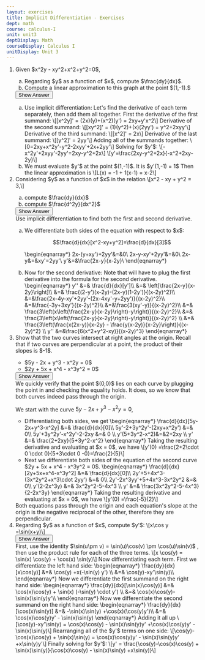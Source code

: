 ```yaml
---
layout: exercises
title: Implicit Differentiation - Exercises
dept: math
course: calculus-I
unit: unit3
deptDisplay: Math
courseDisplay: Calculus I
unitDisplay: Unit 3
---
```


<ol>
<li> <div class="exercise"> Given $x^2y - xy^2+x^2+y^2=0$,
<ol type="a">
<li> Regarding $y$ as a function of $x$, compute $\frac{dy}{dx}$. </li>
<li> Compute a linear approximation to this graph at the point $(1,-1).$ </li>
</ol>

<div class="answerBox">
<button onclick="myFunction('answer1')" class="answerButton">Show Answer</button>
<div  id="answer1" class="answer" >
<ol type="a">
<li>
Use implicit differentiation:
Let's find the derivative of each term separately, then add them all together. First the derivative of the first summand:
\[[x^2y]' = (2x)(y)+(x^2)(y') = 2xy+y'x^2\]
Derivative of the second summand:
\[[xy^2]' = (1)(y^2)+(x)(2yy') = y^2+2xyy'\]
Derivative of the third summand:
\[[x^2]' = 2x\]
Derivative of the last summand:
\[[y^2]' = 2yy'\]
Adding all of the summands together:
\[0=2xy+x^2y'-y^2-2xyy'+2x+2yy'\]
Solving for $y'$:
\[-x^2y'+2xyy'-2yy'=2xy-y^2+2x\]
\[y'=\frac{2xy-y^2+2x}{-x^2+2xy-2y}\]
</li>
<li> 
We must evaluate $y'$ at the point $(1,-1)$. It is $y'(1,-1) = 1$
Then the linear approximation is \[L(x) = -1 + 1(x-1) = x-2\]
</li>
</ol>
</div>
</div>
</div>
</li>

<li> <div class="exercise"> Considering $y$ as a function of $x$ in the relation 
\[x^2 - xy + y^2 = 3,\]
<ol type ="a"> 
<li> compute $\frac{dy}{dx}$ </li>
<li> compute $\frac{d^2y}{dx^2}$ </li>
</ol>

<div class="answerBox">
<button onclick="myFunction('answer2')" class="answerButton">Show Answer</button>
<div  id="answer2" class="answer" >
Use implicit differentiation to find both the first and second derivative.
<ol type="a">
<li> We differentiate both sides of the equation with respect to $x$:

$$\frac{d}{dx}[x^2-xy+y^2]=\frac{d}{dx}[3]$$

\begin{eqnarray*}
2x-(y+xy')+2yy'&=&0\\
2x-y-xy'+2yy'&=&0\\
2x-y&=&xy'=2yy'\\
y'&=&\frac{2x-y}{x-2y}\\
\end{eqnarray*}
</li>
<li> Now for the second derivative: Note that will have to plug the first derivative into the formula for the second derivative.
\begin{eqnarray*}
y'' &=& \frac{d}{dx}[y']\\
&=& \left[\frac{2x-y}{x-2y}\right]\\
&=& \frac{(2-y')(x-2y)-(2x-y)(1-2y')}{(x-2y)^2}\\
&=&\frac{2x-4y-xy'+2yy'-(2x-4xy'-y+2yy')}{(x-2y)^2}\\
&=&\frac{-3y+3xy'}{(x-2y)^2}\\
&=&\frac{3(xy'-y)}{(x-2y)^2}\\
&=& \frac{3\left(x\left(\frac{2x-y}{x-2y}\right)-y\right)}{(x-2y)^2}\\
&=&  \frac{3\left(x\left(\frac{2x-y}{x-2y}\right)-y\right)}{(x-2y)^2} \\
&=& \frac{3\left(\frac{x(2x-y)}{x-2y} - \frac{y(x-2y)}{x-2y}\right)}{(x-2y)^2} \\
y'' &=&\frac{6(x^2+y^2-xy)}{(x-2y)^3}
\end{eqnarray*}
</li>
</ol>
</div>
</div>
</div>
</li>

<li> <div class="exercise"> Show that the two curves intersect at right angles at the origin. Recall that if two curves are perpendicular at a point, the product of their slopes is $-1$.  
<ul>
<li> $5y - 2x + y^3 - x^2y = 0$ </li>
<li> $2y + 5x + x^4 - x^3y^2 = 0$ </li>
</ul>

<div class="answerBox">
<button onclick="myFunction('answer3')" class="answerButton">Show Answer</button>
<div  id="answer3" class="answer" >
We quickly verify that the point $(0,0)$ lies on each curve by plugging the point in and checking the equality holds. It does, so we know that both curves indeed pass through the origin.

We start with the curve $5y - 2x + y^3 - x^2y = 0$, 
<ul>
<li> Differentiating both sides, we get \begin{eqnarray*}
\frac{d}{dx}[5y-2x+y^3-x^2y] &=& \frac{d}{dx}[0]\\
5y'-2+3y^2y'-(2xy+x^2y') &=& 0\\
5y'+3y^2y'-x^2y'-2-2xy &=& 0 \\
y'(5+3y^2-x^2)&=&2+2xy \\
y' &=& \frac{2+2xy}{5+3y^2-x^2}
\end{eqnarray*}
Taking the resulting derivative and evaluating at $x = 0$, we have 
\[y'(0) =\frac{2+2\cdot 0 \cdot 0}{5+3\cdot 0 -0}=\frac{2}{5}\]
</li>
<li> Next we differentiate both sides of the equation of the second curve $2y + 5x + x^4 - x^3y^2 = 0$.
\begin{eqnarray*}
\frac{d}{dx}[2y+5x+x^4-x^3y^2] &=& \frac{d}{dx}[0]\\
2y'+5+4x^3-(3x^2y^2+x^3\cdot 2yy') &=& 0\\
2y'-2x^3yy'+5+4x^3-3x^2y^2 &=& 0\\
y'(2-2x^3y) &=& 3x^2y^2-5-4x^3 \\
y' &=& \frac{3x^2y^2-5-4x^3}{2-2x^3y}
\end{eqnarray*}
Taking the resulting derivative and evaluating at $x = 0$, we have 
\[y'(0) =\frac{-5}{2}\]
</li>
</ul>
Both equations pass through the origin and each equation's slope at the origin is the negative reciprocal of the other, therefore they are perpendicular.

</div>
</div>
</div>
</li>

<li> <div class="exercise"> Regarding $y$ as a function of $x$, compute $y'$:
\[x\cos y =\sin(x+y)\]

<div class="answerBox">
<button onclick="myFunction('answer4')" class="answerButton">Show Answer</button>
<div  id="answer4" class="answer" >
First, use the identity $\sin(u\pm v) = \sin(u)\cos(v) \pm \cos(u)\sin(v)$ , then use the product rule for each of the three terms.
\[x \cos(y) = \sin(x) \cos(y) + \cos(x) \sin(y)\]
Now differentiating each term. First we differentiate the left hand side:
\begin{eqnarray*}
\frac{dy}{dx}[x\cos(y)] &=& \cos(y) +x(-\sin(y) y')  \\
&=& \cos(y)-xy'\sin(y)\\
\end{eqnarray*}
Now we differentiate the first summand on the right hand side:
\begin{eqnarray*}
\frac{dy}{dx}[\sin(x)\cos(y)] &=& \cos(x)\cos(y) + \sin(x) (-\sin(y) \cdot y') \\
&=& \cos(x)\cos(y)-\sin(x)\sin(y)y'\\ 
\end{eqnarray*}
Now we differentiate the second summand on the right hand side:
\begin{eqnarray*}
\frac{dy}{dx}[\cos(x)\sin(y)] &=& -\sin(x)\sin(y) +\cos(x)(\cos(y)y')\\
&=& \cos(x)\cos(y)y' - \sin(x)\sin(y)
\end{eqnarray*}
Adding it all up
\[\cos(y)-xy'\sin(y) = \cos(x)\cos(y) - \sin(x)\sin(y)y' +\cos(x)\cos(y)y' - \sin(x)\sin(y)\]
Rearranging all of the $y'$ terms on one side:
\[\cos(y)-\cos(x)\cos(y) + \sin(x)\sin(y) = \cos(x)\cos(y)y' - \sin(x)\sin(y)y' +x\sin(y)y'\]
Finally solving for $y'$:
\[y' = \frac{\cos(y)-\cos(x)\cos(y) + \sin(x)\sin(y)}{\cos(x)\cos(y) - \sin(x)\sin(y) +x\sin(y)}\] 

</div>
</div>
</div>
</li>

</ol>
